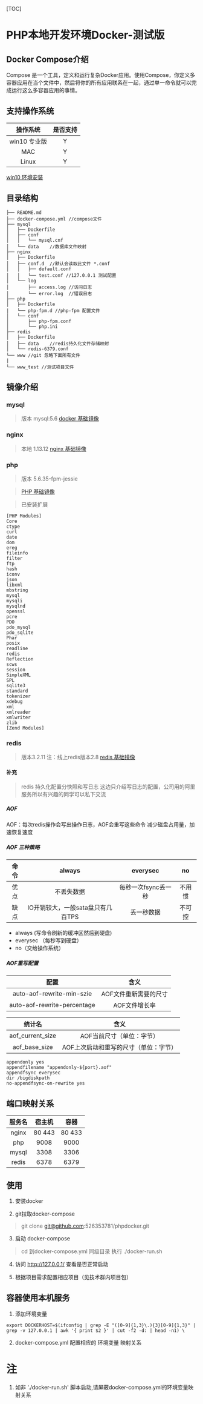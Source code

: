 [TOC]

# PHP本地开发环境Docker-测试版

## Docker Compose介绍

Compose 是一个工具，定义和运行复杂Docker应用。使用Compose，你定义多容器应用在当个文件中，然后将你的所有应用联系在一起，通过单一命令就可以完成运行这么多容器应用的事情。

## 支持操作系统

操作系统|是否支持
:-:|:-:
win10 专业版|Y
MAC|Y
Linux|Y

[win10 环境安装][5]

## 目录结构
```
├── README.md  
├── docker-compose.yml //compose文件
├── mysql 
│   ├── Dockerfile
│   ├── conf
│   │   └── mysql.cnf
│   └── data    //数据库文件映射
├── nginx
│   ├── Dockerfile
│   ├── conf.d  //默认会读取此文件 *.conf
│   │   ├── default.conf
│   │   └── test.conf //127.0.0.1 测试配置
│   └── log
│       ├── access.log //访问日志
│       └── error.log  //错误日志
├── php
│   ├── Dockerfile
|   └── php-fpm.d //php-fpm 配置文件
│   └── conf
│       ├── php-fpm.conf 
│       └── php.ini
├── redis
│   ├── Dockerfile
│   ├── data    //redis持久化文件存储映射
│   └── redis-6379.conf 
└── www //git 忽略下面所有文件
|
└── www_test //测试项目文件
```
## 镜像介绍

### mysql

> 版本 mysql:5.6
> [docker 基础镜像][1]

### nginx
> 本地 1.13.12
> [nginx 基础镜像][2]

### php
> 版本 5.6.35-fpm-jessie

> [PHP 基础镜像][3]

> 已安装扩展
> 
```
[PHP Modules]
Core
ctype
curl
date
dom
ereg
fileinfo
filter
ftp
hash
iconv
json
libxml
mbstring
mysql
mysqli
mysqlnd
openssl
pcre
PDO
pdo_mysql
pdo_sqlite
Phar
posix
readline
redis
Reflection
scws
session
SimpleXML
SPL
sqlite3
standard
tokenizer
xdebug
xml
xmlreader
xmlwriter
zlib
[Zend Modules]
```
### redis

> 版本3.2.11 注：线上redis版本2.8
> [redis 基础镜像][4]

#### 补充

> redis 持久化配置分快照和写日志 这边只介绍写日志的配置，公司用的阿里服务所以有兴趣的同学可以私下交流

##### AOF
AOF：每次redis操作会写出操作日志，AOF会重写这些命令
减少磁盘占用量，加速恢复速度

##### AOF 三种策略
命令|always|everysec|no
:-:|:-:|:-:|:-:
优点|不丢失数据|每秒一次fsync丢一秒|不用惯
缺点|IO开销较大，一般sata盘只有几百TPS|丢一秒数据|不可控

* always (写命令刷新的缓冲区然后到硬盘)
* everysec （每秒写到硬盘）
* no（交给操作系统）

##### AOF重写配置

配置|含义
:-:|:-:
auto-aof-rewrite-min-szie|AOF文件重新需要的尺寸
auto-aof-rewrite-percentage|AOF文件增长率

统计名|含义
:-:|:-:
aof_current_size|AOF当前尺寸（单位：字节）
aof_base_size|AOF上次启动和重写的尺寸（单位：字节）

```
appendonly yes
appendfilename "appendonly-${port}.aof"
appendfsync everysec
dir /bigdiskpath
no-appendfsync-on-rewrite yes

```

## 端口映射关系

服务名|宿主机|容器
:-:|:-:|:-:
nginx|80 443|80 433
php|9008|9000
mysql|3308|3306
redis|6378|6379

## 使用

1. 安装docker

2. git拉取docker-compose
> git clone git@github.com:526353781/phpdocker.git

3. 启动 docker-compose
> cd 到docker-compose.yml 同级目录
> 执行 ./docker-run.sh

4. 访问 http://127.0.0.1/ 查看是否正常启动

5. 根据项目需求配置相应项目（见技术群内项目包）



## 容器使用本机服务

1. 添加环境变量

```
export DOCKERHOST=$(ifconfig | grep -E "([0-9]{1,3}\.){3}[0-9]{1,3}" | grep -v 127.0.0.1 | awk '{ print $2 }' | cut -f2 -d: | head -n1) \

```

2. docker-compose.yml 配置相应的 环境变量 映射关系


# 注 

1. 如非 './docker-run.sh' 脚本启动,请屏蔽docker-compose.yml的环境变量映射关系











  [1]: https://dev.aliyun.com/detail.html?spm=5176.1972343.2.2.79825aaaV14Eu9&repoId=1239
  [2]: https://dev.aliyun.com/detail.html?spm=5176.1972343.2.45.79825aaaV14Eu9&repoId=1242
  [3]: https://dev.aliyun.com/detail.html?spm=5176.1972343.2.73.79825aaaV14Eu9&repoId=1250
  [4]: https://dev.aliyun.com/detail.html?spm=5176.1972343.2.112.79825aaaV14Eu9&repoId=1259
  [5]: https://github.com/526353781/phpdocker/blob/master/win10.md